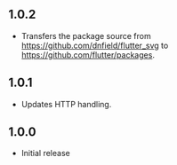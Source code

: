 ## 1.0.2

* Transfers the package source from https://github.com/dnfield/flutter_svg
  to https://github.com/flutter/packages.

## 1.0.1

- Updates HTTP handling.

## 1.0.0

- Initial release
